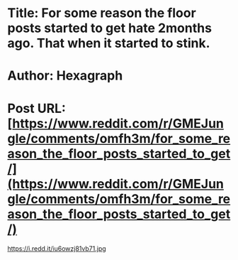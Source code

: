 # Title: For some reason the floor posts started to get hate 2months ago. That when it started to stink.
# Author: Hexagraph
# Post URL: [https://www.reddit.com/r/GMEJungle/comments/omfh3m/for_some_reason_the_floor_posts_started_to_get/](https://www.reddit.com/r/GMEJungle/comments/omfh3m/for_some_reason_the_floor_posts_started_to_get/)


https://i.redd.it/iu6owzj81vb71.jpg